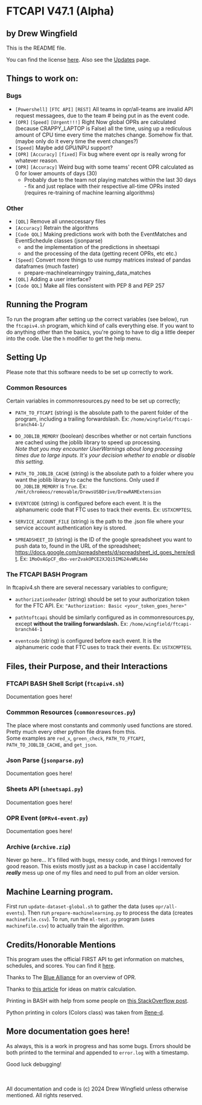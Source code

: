 # FTCAPI V47.1 (Alpha)
## by Drew Wingfield
This is the README file.

You can find the license [here](LICENSE.txt).
Also see the [Updates](Updates.md) page.

## Things to work on:

### Bugs
  - `[Powershell]` `[FTC API]` `[REST]` All teams in opr/all-teams are invalid API request messagees, due to the team # being put in as the event code.
  - `[OPR]` `[Speed]` `[Urgent!!!]` Right Now global OPRs are calculated (because CRAPPY_LAPTOP is False) all the time, using up a rediculous amount of CPU time every time the matches change. Somehow fix that. (maybe only do it every time the event changes?)
  - `[Speed]` Maybe add GPU/NPU support?
  - `[OPR]` `[Accuracy]` `[fixed]` Fix bug where event opr is really wrong for whatever reason.
  - `[OPR]` `[Accuracy]` Weird bug with some teams' recent OPR calculated as 0 for lower amounts of days (30)
    - Probably due to the team not playing matches within the last 30 days - fix and just replace with their respective all-time OPRs insted (requires re-training of machine learning algorithms)

### Other
  - `[QOL]` Remove all unneccessary files
  - `[Accuracy]` Retrain the algorithms
  - `[Code QOL]` Making predictions work with both the EventMatches and EventSchedule classes (jsonparse)
    - and the implementation of the predictions in sheetsapi
    - and the processing of the data (getting recent OPRs, etc etc.)
  - `[Speed]` Convert more things to use numpy matrices instead of pandas dataframes (much faster)
    - prepare-machinelearningpy training_data_matches
  - `[QOL]` Adding a user interface?
  - `[Code QOL]` Make all files consistent with PEP 8 and PEP 257


## Running the Program
To run the program after setting up the correct variables (see below), run the `ftcapiv4.sh` program, which kind of calls everything else. If you want to do anything other than the basics, you're going to have to dig a little deeper into the code. Use the `h` modifier to get the help menu.

## Setting Up
Please note that this software needs to be set up correctly to work.

### Common Resources
Certain variables in commonresources.py need to be set up correctly;
 - `PATH_TO_FTCAPI` (string) is the absolute path to the parent folder of the program, including a trailing forwardslash. Ex: `/home/wingfield/ftcapi-branch44-1/`

 - `DO_JOBLIB_MEMORY` (boolean) describes whether or not certain functions are cached using the joblib library to speed up processing. <br> *Note that you may encounter UserWarnings about long processing times due to large inputs. It's your decision whether to enable or disable this setting.*

 - `PATH_TO_JOBLIB_CACHE` (string) is the absolute path to a folder where you want the joblib library to cache the functions. Only used if `DO_JOBLIB_MEMORY` is `True`. Ex: `/mnt/chromeos/removable/DrewsUSBDrive/DrewRAMExtension`

 - `EVENTCODE` (string) is configured before each event. It is the alphanumeric code that FTC uses to track their events. Ex: `USTXCMPTESL`

 - `SERVICE_ACCOUNT_FILE` (string) is the path to the .json file where your service account authentication key is stored.

 - `SPREADSHEET_ID` (string) is the ID of the google spreadsheet you want to push data to, found in the URL of the spreadsheet; https://docs.google.com/spreadsheets/d/spreadsheet_id_goes_here/edit. Ex: `1MoOvAGpCF_dbo-verZvakOPCE2XJQi5IMG24vWRL64o`


### The FTCAPI BASH Program
In ftcapiv4.sh there are several necessary variables to configure;
 - `authorizationheader` (string) should be set to your authorization token for the FTC API. Ex: `"Authorization: Basic <your_token_goes_here>"`

 - `pathtoftcapi` should be similarly configured as in commonresources.py, except **without the trailing forwardslash.** Ex: `/home/wingfield/ftcapi-branch44-1`

 - `eventcode` (string) is configured before each event. It is the alphanumeric code that FTC uses to track their events. Ex: `USTXCMPTESL`

## Files, their Purpose, and their Interactions
### FTCAPI BASH Shell Script (`ftcapiv4.sh`)
Documentation goes here!

### Commmon Resources (`commonresources.py`)
The place where most constants and commonly used functions are stored. Pretty much every other python file draws from this. \
Some examples are `red_x`, `green_check`, `PATH_TO_FTCAPI`, `PATH_TO_JOBLIB_CACHE`, and `get_json`.

### Json Parse (`jsonparse.py`)
Documentation goes here!

### Sheets API (`sheetsapi.py`)
Documentation goes here!

### OPR Event (`OPRv4-event.py`)
Documentation goes here!


### Archive (`Archive.zip`)
Never go here... It's filled with bugs, messy code, and things I removed for good reason. This exists mostly just as a backup in case I accidentally ***really*** mess up one of my files and need to pull from an older version.


## Machine Learning program.
First run `update-dataset-global.sh` to gather the data (uses `opr/all-events`).
Then run `prepare-machinelearning.py` to process the data (creates `machinefile.csv`).
To run, run the `ml-test.py` program (uses `machinefile.csv`) to actually train the algorithm.


## Credits/Honorable Mentions
This program uses the official FIRST API to get information on matches, schedules, and scores.
You can find it [here](https://frc-events.firstinspires.org/services/API).

Thanks to The [Blue Alliance](https://blog.thebluealliance.com/2017/10/05/the-math-behind-opr-an-introduction/) for an overview of OPR.

Thanks to [this article](https://www.johndcook.com/blog/2010/01/19/dont-invert-that-matrix/) for ideas on matrix calculation.

Printing in BASH with help from some people on [this StackOverflow post](https://stackoverflow.com/questions/1898712/make-sure-int-variable-is-2-digits-long-else-add-0-in-front-to-make-it-2-digits).

Python printing in colors (Colors class) was taken from [Rene-d](https://gist.github.com/rene-d/9e584a7dd2935d0f461904b9f2950007).

## More documentation goes here!
As always, this is a work in progress and has some bugs. Errors should be both printed to the terminal and appended to `error.log` with a timestamp.

Good luck debugging!

<br><br>
All documentation and code is (c) 2024 Drew Wingfield unless otherwise mentioned. All rights reserved.
